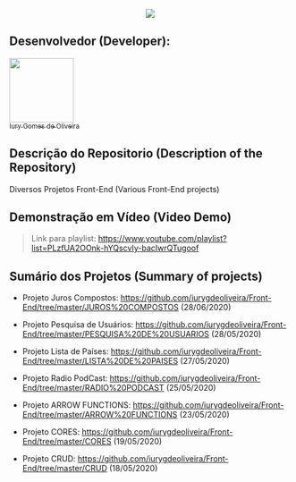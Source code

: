 <p align="center">
  <img src="https://github.com/iurygdeoliveira/Front-End/blob/master/CAPA%20PRINCIPAL.jpg">
</p>

## Desenvolvedor (Developer):

[<img src="https://avatars3.githubusercontent.com/u/30157522?s=460&u=30d3397df3e4655b6fa8047ac27052569cf7db78&v=4" width=115><br><sub>Iury Gomes de Oliveira</sub>](https://github.com/iurygdeoliveira)

## Descrição do Repositorio (Description of the Repository)

Diversos Projetos Front-End (Various Front-End projects)

## Demonstração em Vídeo (Video Demo)

> Link para playlist: https://www.youtube.com/playlist?list=PLzfUA2OOnk-hYQscvIy-bacIwrQTugoof

## Sumário dos Projetos (Summary of projects)

- Projeto Juros Compostos: https://github.com/iurygdeoliveira/Front-End/tree/master/JUROS%20COMPOSTOS (28/06/2020)

- Projeto Pesquisa de Usuários: https://github.com/iurygdeoliveira/Front-End/tree/master/PESQUISA%20DE%20USUARIOS (28/05/2020)

- Projeto Lista de Países: https://github.com/iurygdeoliveira/Front-End/tree/master/LISTA%20DE%20PAISES (27/05/2020)

- Projeto Radio PodCast: https://github.com/iurygdeoliveira/Front-End/tree/master/RADIO%20PODCAST (25/05/2020)

- Projeto ARROW FUNCTIONS: https://github.com/iurygdeoliveira/Front-End/tree/master/ARROW%20FUNCTIONS (23/05/2020)

- Projeto CORES: https://github.com/iurygdeoliveira/Front-End/tree/master/CORES (19/05/2020)

- Projeto CRUD: https://github.com/iurygdeoliveira/Front-End/tree/master/CRUD (18/05/2020)
